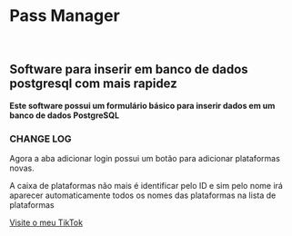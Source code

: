 <!DOCTYPE html>
<html>
<body>

 <h1>Pass Manager</h1><br>
<h2>Software para inserir em banco de dados postgresql com mais rapidez</h2>
<B> Este software possui um formulário básico para inserir dados em um banco de dados PostgreSQL </B><br>
<p>

<h3>CHANGE LOG</h3>


Agora a aba adicionar login possui um botão para adicionar plataformas
novas.

A caixa de plataformas não mais é identificar pelo ID e sim pelo nome irá aparecer automaticamente todos os nomes das plataformas na lista de plataformas



<a href="https://www.tiktok.com/@hexdien">Visite o meu TikTok</a><p>

</body>
</html>

